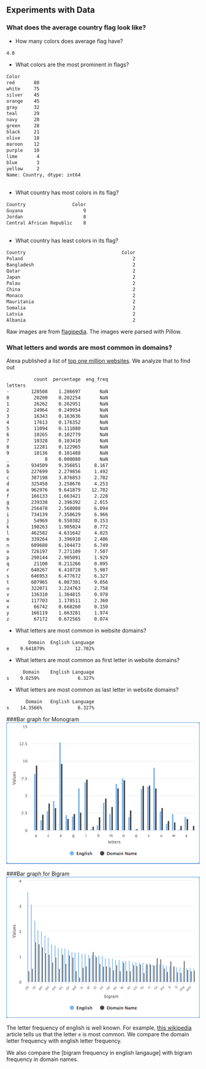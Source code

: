## Experiments with Data

### What does the average country flag look like?

* How many colors does average flag have?
```
4.0
```
* What colors are the most prominent in flags?
```
Color
red       80
white     75
silver    45
orange    45
gray      32
teal      29
navy      28
green     28
black     21
olive     18
maroon    12
purple    10
lime       4
blue       3
yellow     2
Name: Country, dtype: int64


```
* What country has most colors in its flag?
```
Country                 Color
Guyana                      9
Jordan                      8
Central African Republic    8


```
* What country has least colors in its flag?
```
Country                                   Color
Poland                                        2
Bangladesh                                    2
Qatar                                         2
Japan                                         2
Palau                                         2
China                                         2
Monaco                                        2
Mauritania                                    2
Somalia                                       2
Latvia                                        2
Albania                                       2

```

Raw images are from [flagipedia](http://flagpedia.net/download). The images were parsed with Pillow.


### What letters and words are most common in domains?

Alexa published a list of [top one million websites](http://s3.amazonaws.com/alexa-static/top-1m.csv.zip). We analyze that to find out

```
          count  percentage  eng_freq
letters                              
-        128508    1.286697       NaN
0         20200    0.202254       NaN
1         26262    0.262951       NaN
2         24964    0.249954       NaN
3         16343    0.163636       NaN
4         17613    0.176352       NaN
5         11094    0.111080       NaN
6         10265    0.102779       NaN
7         10328    0.103410       NaN
8         12281    0.122965       NaN
9         10136    0.101488       NaN
_             8    0.000080       NaN
a        934509    9.356851     8.167
b        227699    2.279856     1.492
c        387198    3.876853     2.782
d        325458    3.258676     4.253
e        962976    9.641879    12.702
f        166133    1.663421     2.228
g        239338    2.396392     2.015
h        256478    2.568008     6.094
i        734139    7.350629     6.966
j         54969    0.550382     0.153
k        190263    1.905024     0.772
l        462582    4.631642     4.025
m        339264    3.396910     2.406
n        609680    6.104473     6.749
o        726197    7.271109     7.507
p        290144    2.905091     1.929
q         21100    0.211266     0.095
r        640267    6.410728     5.987
s        646953    6.477672     6.327
t        607965    6.087301     9.056
u        322071    3.224763     2.758
v        136310    1.364815     0.978
w        117703    1.178511     2.360
x         66742    0.668260     0.150
y        166119    1.663281     1.974
z         67172    0.672565     0.074
```
* What letters are most common in website domains?
```
        Domain  English Language
e    9.641879%           12.702%
```
* What letters are most common as first letter in website domains?
```
      Domain    English Language
s    9.0259%              6.327%
```
* What letters are most common as last letter in website domains?
```
       Domain   English Language
s    14.3566%             6.327%
```

###Bar graph for Monogram
![English VS Domain Names Letter](https://github.com/Vizbi/experiments/blob/master/domains/monogram_analytics.png "English VS Domain Names Letter Frequency")

###Bar graph for Bigram
![English VS Domain Names Bigram](https://github.com/Vizbi/experiments/blob/master/domains/bigram_analytics.png "English VS Domain Names Bigram")

The letter frequency of english is well known.
For example, [this wikipedia](https://en.wikipedia.org/wiki/Letter_frequency) article
tells us that the letter `e` is most common. We compare the domain letter frequency with english letter frequency.

We also compare the [bigram frequency in english langauge] with bigram frequency
 in domain names.
